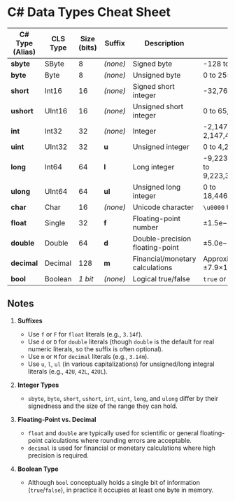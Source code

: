 # C# Data Types Cheat Sheet

| C# Type (Alias) | CLS Type  | Size (bits) | Suffix | Description                       | Range                                                      |
|-----------------|-----------|-------------|--------|-----------------------------------|------------------------------------------------------------|
| **sbyte**       | SByte     | 8           | *(none)* | Signed byte                        | -128 to 127                                                |
| **byte**        | Byte      | 8           | *(none)* | Unsigned byte                      | 0 to 255                                                   |
| **short**       | Int16     | 16          | *(none)* | Signed short integer               | -32,768 to 32,767                                          |
| **ushort**      | UInt16    | 16          | *(none)* | Unsigned short integer             | 0 to 65,535                                                |
| **int**         | Int32     | 32          | *(none)* | Integer                            | -2,147,483,648 to 2,147,483,647                            |
| **uint**        | UInt32    | 32          | **u**   | Unsigned integer                   | 0 to 4,294,967,295                                         |
| **long**        | Int64     | 64          | **l**   | Long integer                       | -9,223,372,036,854,775,808 to 9,223,372,036,854,775,807    |
| **ulong**       | UInt64    | 64          | **ul**  | Unsigned long integer             | 0 to 18,446,744,073,709,551,615                            |
| **char**        | Char      | 16          | *(none)* | Unicode character                  | `\u0000` to `\uFFFF`                                       |
| **float**       | Single    | 32          | **f**   | Floating-point number              | ±1.5e−45 to ±3.4e38                                        |
| **double**      | Double    | 64          | **d**   | Double-precision floating-point    | ±5.0e−324 to ±1.7e308                                      |
| **decimal**     | Decimal   | 128         | **m**   | Financial/monetary calculations    | Approximately ±1.0×10⁻²⁸ to ±7.9×10²⁸ (28–29 digits)        |
| **bool**        | Boolean   | *1 bit*     | *(none)* | Logical true/false                 | `true` or `false`                                          |

## Notes

1. **Suffixes**  
   - Use `f` or `F` for `float` literals (e.g., `3.14f`).
   - Use `d` or `D` for `double` literals (though `double` is the default for real numeric literals, so the suffix is often optional).
   - Use `m` or `M` for `decimal` literals (e.g., `3.14m`).
   - Use `u`, `l`, `ul` (in various capitalizations) for unsigned/long integral literals (e.g., `42U`, `42L`, `42UL`).

2. **Integer Types**  
   - `sbyte`, `byte`, `short`, `ushort`, `int`, `uint`, `long`, and `ulong` differ by their signedness and the size of the range they can hold.

3. **Floating-Point vs. Decimal**  
   - `float` and `double` are typically used for scientific or general floating-point calculations where rounding errors are acceptable.
   - `decimal` is used for financial or monetary calculations where high precision is required.

4. **Boolean Type**  
   - Although `bool` conceptually holds a single bit of information (`true`/`false`), in practice it occupies at least one byte in memory.
